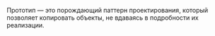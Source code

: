 Прототип — это порождающий паттерн проектирования, который позволяет копировать объекты, не вдаваясь в подробности их реализации.